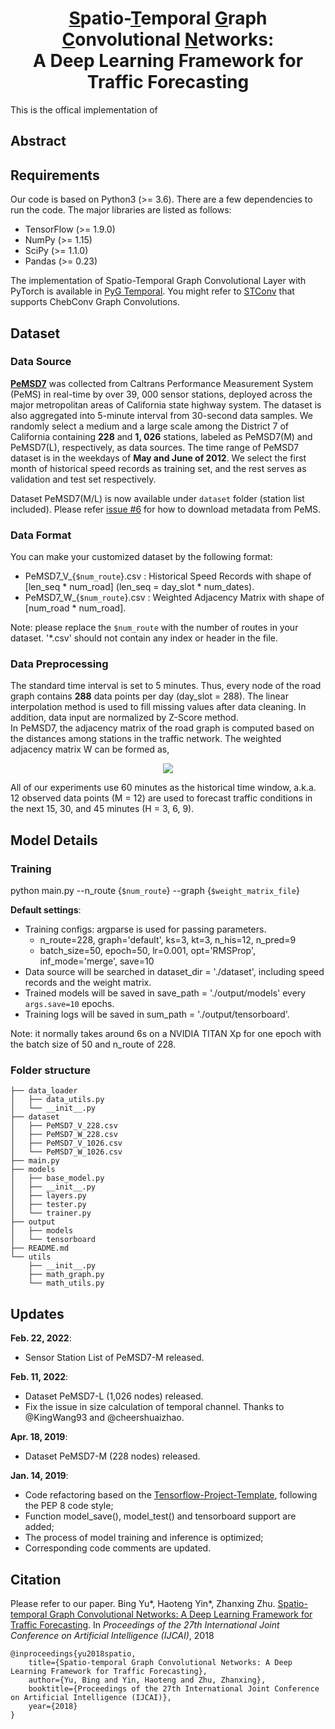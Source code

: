 <h1 align="center"><ins>S</ins>patio-<ins>T</ins>emporal <ins>G</ins>raph <ins>C</ins>onvolutional <ins>N</ins>etworks: <br> A Deep Learning Framework for Traffic Forecasting</h1>

This is the offical implementation of 
## Abstract

## Requirements
Our code is based on Python3 (>= 3.6). There are a few dependencies to run the code. The major libraries are listed as follows:
* TensorFlow (>= 1.9.0)
* NumPy (>= 1.15)
* SciPy (>= 1.1.0)
* Pandas (>= 0.23)

The implementation of Spatio-Temporal Graph Convolutional Layer with PyTorch is available in [PyG Temporal](https://github.com/benedekrozemberczki/pytorch_geometric_temporal/blob/master/torch_geometric_temporal/nn/attention/stgcn.py). You might refer to [STConv](https://pytorch-geometric-temporal.readthedocs.io/en/latest/modules/root.html#temporal-graph-attention-layers) that supports ChebConv Graph Convolutions.

## Dataset
### Data Source
**[PeMSD7](http://pems.dot.ca.gov/)** was collected from Caltrans Performance Measurement System (PeMS) in real-time by over 39, 000 sensor stations, deployed across the major metropolitan areas of California state highway system. The dataset is also aggregated into 5-minute interval from 30-second data samples. We randomly select a medium and a large scale among the District 7 of California containing **228** and **1, 026** stations, labeled as PeMSD7(M) and PeMSD7(L), respectively, as data sources. The time range of PeMSD7 dataset is in the weekdays of **May and June of 2012**. We select the first month of historical speed records as training set, and the rest serves as validation and test set respectively. 

Dataset PeMSD7(M/L) is now available under `dataset` folder (station list included). Please refer [issue #6](https://github.com/VeritasYin/STGCN_IJCAI-18/issues/6) for how to download metadata from PeMS.

### Data Format
You can make your customized dataset by the following format:  
- PeMSD7_V_{`$num_route`}.csv : Historical Speed Records with shape of [len_seq * num_road] (len_seq = day_slot * num_dates).
- PeMSD7_W_{`$num_route`}.csv : Weighted Adjacency Matrix with shape of [num_road * num_road].

Note: please replace the `$num_route` with the number of routes in your dataset. '*.csv' should not contain any index or header in the file.

### Data Preprocessing
The standard time interval is set to 5 minutes. Thus, every node of the road graph contains **288** data points per day (day_slot = 288). The linear interpolation method is used to fill missing values after data cleaning. In addition, data input are normalized by Z-Score method.  
In PeMSD7, the adjacency matrix of the road graph is computed based on the distances among stations in the traffic network. The weighted adjacency matrix W can be formed as,  
<p align="center">
  <img src="https://latex.codecogs.com/svg.image?\large&space;w_{ij}=\left\{&space;\begin{aligned}&space;&\exp(-\frac{{d_{ij}^2}}{{\sigma^2}}),~i&space;\neq&space;j~\text{and}~\exp(-\frac{{d_{ij}^2}}{{\sigma^2}})&space;\geq&space;\epsilon\\&space;&0\qquad\qquad,~\text{otherwise}.&space;\end{aligned}&space;\right."/>
</p>
  
All of our experiments use 60 minutes as the historical time window, a.k.a. 12 observed data points (M = 12) are used to forecast traffic conditions in the next 15, 30, and 45 minutes (H = 3, 6, 9).

## Model Details
### Training
python main.py --n_route {`$num_route`} --graph {`$weight_matrix_file`} 

**Default settings**:  
* Training configs: argparse is used for passing parameters. 
    * n_route=228, graph='default', ks=3, kt=3, n_his=12, n_pred=9 
    * batch_size=50, epoch=50, lr=0.001, opt='RMSProp', inf_mode='merge', save=10
* Data source will be searched in dataset_dir = './dataset', including speed records and the weight matrix.
* Trained models will be saved in save_path = './output/models' every `args.save=10` epochs.
* Training logs will be saved in sum_path = './output/tensorboard'.  

Note: it normally takes around 6s on a NVIDIA TITAN Xp for one epoch with the batch size of 50 and n_route of 228.

### Folder structure
```
├── data_loader
│   ├── data_utils.py
│   └── __init__.py
├── dataset
│   ├── PeMSD7_V_228.csv
│   ├── PeMSD7_W_228.csv
│   ├── PeMSD7_V_1026.csv
│   └── PeMSD7_W_1026.csv
├── main.py
├── models
│   ├── base_model.py
│   ├── __init__.py
│   ├── layers.py
│   ├── tester.py
│   └── trainer.py
├── output
│   ├── models
│   └── tensorboard
├── README.md
└── utils
    ├── __init__.py
    ├── math_graph.py
    └── math_utils.py
```

## Updates
**Feb. 22, 2022**:
* Sensor Station List of PeMSD7-M released.

**Feb. 11, 2022**:
* Dataset PeMSD7-L (1,026 nodes) released. 
* Fix the issue in size calculation of temporal channel. Thanks to @KingWang93 and @cheershuaizhao.

**Apr. 18, 2019**: 
* Dataset PeMSD7-M (228 nodes) released.  
  
**Jan. 14, 2019**: 
* Code refactoring based on the [Tensorflow-Project-Template](https://github.com/MrGemy95/Tensorflow-Project-Template), following the PEP 8 code style; 
* Function model_save(), model_test() and tensorboard support are added; 
* The process of model training and inference is optimized;
* Corresponding code comments are updated.

## Citation
Please refer to our paper. Bing Yu*, Haoteng Yin*, Zhanxing Zhu. [Spatio-temporal Graph Convolutional Networks: A Deep Learning Framework for Traffic Forecasting](https://www.ijcai.org/proceedings/2018/0505). In *Proceedings of the 27th International Joint Conference on Artificial Intelligence (IJCAI)*, 2018

    @inproceedings{yu2018spatio,
        title={Spatio-temporal Graph Convolutional Networks: A Deep Learning Framework for Traffic Forecasting},
        author={Yu, Bing and Yin, Haoteng and Zhu, Zhanxing},
        booktitle={Proceedings of the 27th International Joint Conference on Artificial Intelligence (IJCAI)},
        year={2018}
    }

